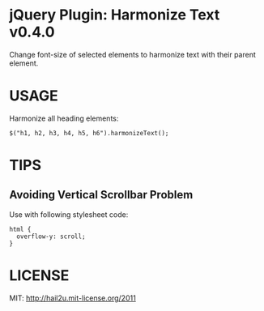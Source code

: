 jQuery Plugin: Harmonize Text v0.4.0
====================================

Change font-size of selected elements to harmonize text with their
parent element.


USAGE
=====

Harmonize all heading elements:

    $("h1, h2, h3, h4, h5, h6").harmonizeText();


TIPS
====

Avoiding Vertical Scrollbar Problem
-----------------------------------

Use with following stylesheet code:

    html {
      overflow-y: scroll;
    }


LICENSE
=======

MIT: http://hail2u.mit-license.org/2011

